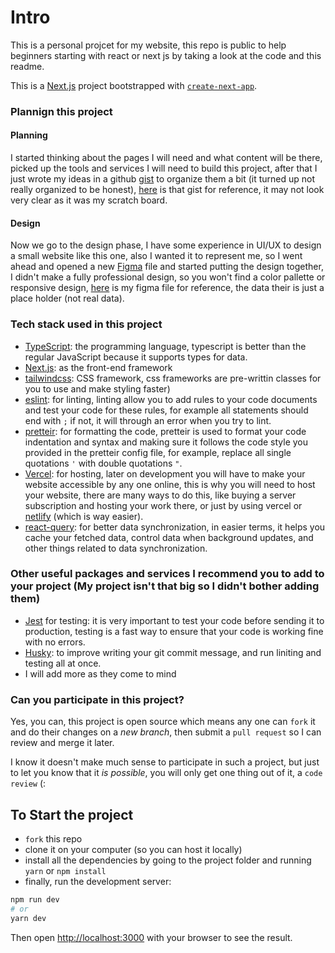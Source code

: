 # Intro
This is a personal projcet for my website, this repo is public to help beginners starting with react or next js by taking a look at the code and this readme.

This is a [Next.js](https://nextjs.org/) project bootstrapped with [`create-next-app`](https://github.com/vercel/next.js/tree/canary/packages/create-next-app).

### Plannign this project

#### Planning
I started thinking about the pages I will need and what content will be there, picked up the tools and services I will need to build this project, after that I just wrote my ideas in a github [gist](https://gist.github.com/) to organize them a bit (it turned up not really organized to be honest), [here](https://gist.github.com/osamaakb/56ae5997e75a06a1052be09a9ab27cf0) is that gist for reference, it may not look very clear as it was my scratch board.

#### Design
Now we go to the design phase, I have some experience in UI/UX to design a small website like this one, also I wanted it to represent me, so I went ahead and opened a new [Figma](https://www.figma.com/) file and started putting the design together, I didn't make a fully professional design, so you won't find a color pallette or responsive design, [here](https://www.figma.com/file/yVausHLif05C8cIiUVQN16/Portofolio?node-id=0%3A1) is my figma file for reference, the data their is just a place holder (not real data).

### Tech stack used in this project
- [TypeScript](https://www.typescriptlang.org/): the programming language, typescript is better than the regular JavaScript because it supports types for data.
- [Next.js](https://nextjs.org/): as the front-end framework
- [tailwindcss](https://tailwindcss.com/): CSS framework, css frameworks are pre-writtin classes for you to use and make styling faster)
- [eslint](https://eslint.org/): for linting, linting allow you to add rules to your code documents and test your code for these rules, for example all statements should end with `;` if not, it will through an error when you try to lint.
- [pretteir](https://prettier.io/): for formatting the code, pretteir is used to format your code indentation and syntax and making sure it follows the code style you provided in the pretteir config file, for example, replace all single quotations `'` with double quotations `"`.
- [Vercel](https://vercel.com/dashboard): for hosting, later on development you will have to make your website accessible by any one online, this is why you will need to host your website, there are many ways to do this, like buying a server subscription and hosting your work there, or just by using vercel or [netlify](https://www.netlify.com/) (which is way easier).
- [react-query](https://react-query.tanstack.com/): for better data synchronization, in easier terms, it helps you cache your fetched data, control data when background updates, and other things related to data synchronization.

### Other useful packages and services I recommend you to add to your project (My project isn't that big so I didn't bother adding them)
- [Jest](https://jestjs.io/docs/getting-started) for testing: it is very important to test your code before sending it to production, testing is a fast way to ensure that your code is working fine with no errors.
- [Husky](https://typicode.github.io/husky/#/?id=install): to improve writing your git commit message, and run liniting and testing all at once.
- I will add more as they come to mind

### Can you participate in this project?
Yes, you can, this project is open source which means any one can `fork` it and do their changes on a *new branch*, then submit a `pull request` so I can review and merge it later.

I know it doesn't make much sense to participate in such a project, but just to let you know that it *is possible*, you will only get one thing out of it, a `code review` (:

## To Start the project
- `fork` this repo
- clone it on your computer (so you can host it locally)
- install all the dependencies by going to the project folder and running `yarn` or `npm install`
- finally, run the development server:

```bash
npm run dev
# or
yarn dev
```

Then open [http://localhost:3000](http://localhost:3000) with your browser to see the result.
